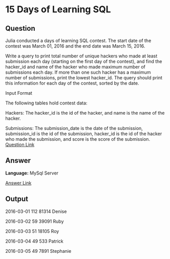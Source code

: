 # 15 Days of Learning SQL






## Question
Julia conducted a  days of learning SQL contest. The start date of the contest was March 01, 2016 and the end date was March 15, 2016.

Write a query to print total number of unique hackers who made at least  submission each day (starting on the first day of the contest), and find the hacker_id and name of the hacker who made maximum number of submissions each day. If more than one such hacker has a maximum number of submissions, print the lowest hacker_id. The query should print this information for each day of the contest, sorted by the date.

Input Format

The following tables hold contest data:

Hackers: The hacker_id is the id of the hacker, and name is the name of the hacker.

Submissions: The submission_date is the date of the submission, submission_id is the id of the submission, hacker_id is the id of the hacker who made the submission, and score is the score of the submission. 
 [Question Link](https://www.hackerrank.com/challenges/15-days-of-learning-sql/problem)

## Answer
**Language:** MySql Server

[Answer Link](https://github.com/ShravaniVoddula/SQL/blob/main/HackerRank/Hard/15%20Days%20of%20Learning%20SQL.sql)

## Output
2016-03-01 112 81314 Denise

2016-03-02 59 39091 Ruby 

2016-03-03 51 18105 Roy 

2016-03-04 49 533 Patrick 

2016-03-05 49 7891 Stephanie
